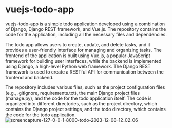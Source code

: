 # vuejs-todo-app
vuejs-todo-app is a simple todo application developed using a combination of Django, Django REST framework, and Vue.js. The repository contains the code for the application, including all the necessary files and dependencies.

The todo app allows users to create, update, and delete tasks, and it provides a user-friendly interface for managing and organizing tasks. The frontend of the application is built using Vue.js, a popular JavaScript framework for building user interfaces, while the backend is implemented using Django, a high-level Python web framework. The Django REST framework is used to create a RESTful API for communication between the frontend and backend.

The repository includes various files, such as the project configuration files (e.g., .gitignore, requirements.txt), the main Django project files (manage.py), and the code for the todo application itself. The code is organized into different directories, such as the project directory, which contains the Django project settings, and the todo directory, which contains the code for the todo application.
![screencapture-127-0-0-1-8000-todo-2023-12-08-12_02_06](https://github.com/wisamosman/vuejs-todo-app/assets/121224893/99f7b025-f14b-4caa-b41b-37a29f7a7516)
